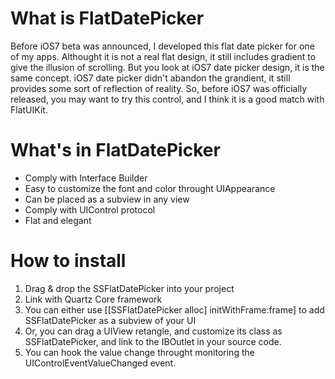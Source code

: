 # What is FlatDatePicker

Before iOS7 beta was announced, I developed this flat date picker for one of my apps. Althought it is not a real flat design, it still includes gradient to give the illusion of scrolling. But you look at iOS7 date picker design, it is the same concept. iOS7 date picker didn't abandon the grandient, it still provides some sort of reflection of reality. So, before iOS7 was officially released, you may want to try this control, and I think it is a good match with FlatUIKit. 

# What's in FlatDatePicker

* Comply with Interface Builder
* Easy to customize the font and color throught UIAppearance
* Can be placed as a subview in any view
* Comply with UIControl protocol
* Flat and elegant

# How to install

1. Drag & drop the SSFlatDatePicker into your project
2. Link with Quartz Core framework
3. You can either use [[SSFlatDatePicker alloc] initWithFrame:frame] to add SSFlatDatePicker as a subview of your UI
4. Or, you can drag a UIView retangle, and customize its class as SSFlatDatePicker, and link to the IBOutlet in your source code. 
5. You can hook the value change throught monitoring the UIControlEventValueChanged event. 

